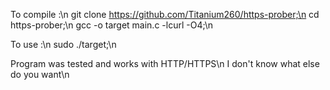 To compile :\n
git clone https://github.com/Titanium260/https-prober;\n
cd https-prober;\n
gcc -o target main.c -lcurl -O4;\n

To use :\n
sudo ./target;\n

Program was tested and works with HTTP/HTTPS\n
I don't know what else do you want\n
